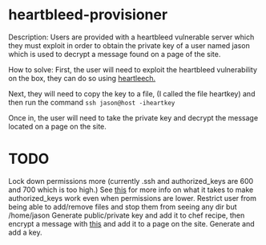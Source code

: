 heartbleed-provisioner
======================

Description: Users are provided with a heartbleed vulnerable server which they must exploit in order to obtain the private key of a user named jason which is used to decrypt a message found on a page of the site.

How to solve: First, the user will need to exploit the heartbleed vulnerability on the box, they can do so using [heartleech.](https://github.com/robertdavidgraham/heartleech)

Next, they will need to copy the key to a file, (I called the file heartkey) and then run the command `ssh jason@host -iheartkey`

Once in, the user will need to take the private key and decrypt the message located on a page on the site.

TODO
====
Lock down permissions more (currently .ssh and authorized_keys are 600 and 700 which is too high.) See [this](http://wiki.centos.org/HowTos/Network/SecuringSSH#head-b726dd17be7e9657f8cae037c6ea70c1a032ca1f) for more info on what it takes to make authorized_keys work even when permissions are lower.
Restrict user from being able to add/remove files and stop them from seeing any dir but /home/jason
Generate public/private key and add it to chef recipe, then encrypt a message with [this](https://www.igolder.com/pgp/encryption/) and add it to a page on the site.
Generate and add a key.